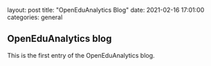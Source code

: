layout: post
title: "OpenEduAnalytics Blog"
date: 2021-02-16 17:01:00
categories: general

## OpenEduAnalytics blog
This is the first entry of the OpenEduAnalytics blog.
